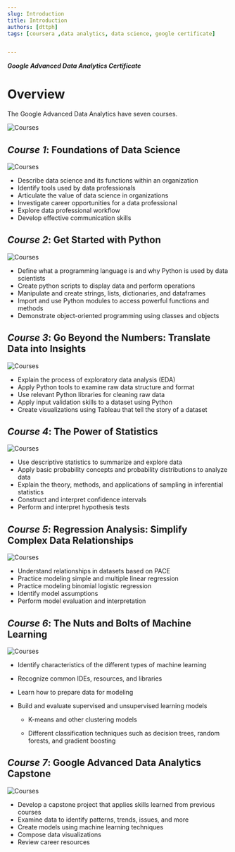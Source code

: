 ```yaml
---
slug: Introduction
title: Introduction
authors: [dttph]
tags: [coursera ,data analytics, data science, google certificate]


---
```


***Google Advanced Data Analytics Certificate***

# **Overview** 

The Google Advanced Data Analytics have seven courses. 

![Courses](./img_gg/gg_advanced.png "Seven Courses")

## *Course 1*: Foundations of Data Science

![Courses](./img_gg/course1.png "Courses 01")

* Describe data science and its functions within an organization
* Identify tools used by data professionals
* Articulate the value of data science in organizations
* Investigate career opportunities for a data professional
* Explore data professional workflow
* Develop effective communication skills

## *Course 2*: Get Started with Python 

![Courses](./img_gg/course2.png "Courses 02")

* Define what a programming language is and why Python is used by data scientists
* Create python scripts to display data and perform operations
* Manipulate and create strings, lists, dictionaries, and dataframes
* Import and use Python modules to access powerful functions and methods
* Demonstrate object-oriented programming using classes and objects

## *Course 3*: Go Beyond the Numbers: Translate Data into Insights

![Courses](./img_gg/course3.png "Courses 03")

* Explain the process of exploratory data analysis (EDA)
* Apply Python tools to examine raw data structure and format
* Use relevant Python libraries for cleaning raw data
* Apply input validation skills to a dataset using Python
* Create visualizations using Tableau that tell the story of a dataset

## *Course 4*: The Power of Statistics

![Courses](./img_gg/course4.png "Courses 04")

* Use descriptive statistics to summarize and explore data
* Apply basic probability concepts and probability distributions to analyze data
* Explain the theory, methods, and applications of sampling in inferential statistics
* Construct and interpret confidence intervals
* Perform and interpret hypothesis tests

## *Course 5*: Regression Analysis: Simplify Complex Data Relationships

![Courses](./img_gg/couse5.png "Courses 05")

* Understand relationships in datasets based on PACE
* Practice modeling simple and multiple linear regression
* Practice modeling binomial logistic regression
* Identify model assumptions
* Perform model evaluation and interpretation

## *Course 6*: The Nuts and Bolts of Machine Learning

![Courses](./img_gg/course6.png "Courses 06")

* Identify characteristics of the different types of machine learning

* Recognize common IDEs, resources, and libraries

* Learn how to prepare data for modeling

* Build and evaluate supervised and unsupervised learning models

  * K-means and other clustering models

  * Different classification techniques such as decision trees, random forests, and gradient boosting

## *Course 7*: Google Advanced Data Analytics Capstone

![Courses](./img_gg/course7.png "Courses 07")

* Develop a capstone project that applies skills learned from previous courses
* Examine data to identify patterns, trends, issues, and more
* Create models using machine learning techniques
* Compose data visualizations
* Review career resources
